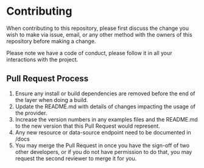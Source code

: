 # Contributing

When contributing to this repository, please first discuss the change you wish to make via issue,
email, or any other method with the owners of this repository before making a change. 

Please note we have a code of conduct, please follow it in all your interactions with the project.

## Pull Request Process

1. Ensure any install or build dependencies are removed before the end of the layer when doing a 
   build.
2. Update the README.md with details of changes impacting the usage of the provider.
3. Increase the version numbers in any examples files and the README.md to the new version that this
   Pull Request would represent.
4. Any new resource or data-source endpoint need to be documented in /docs
5. You may merge the Pull Request in once you have the sign-off of two other developers, or if you 
   do not have permission to do that, you may request the second reviewer to merge it for you.
   

